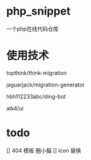 # php_snippet
一个php在线代码仓库

# 使用技术

topthink/think-migration

jaguarjack/migration-generator

hbh112233abc/ding-bot

atk4/ui

# todo

[] 404 模板 圈小猫
[] icon 替换


